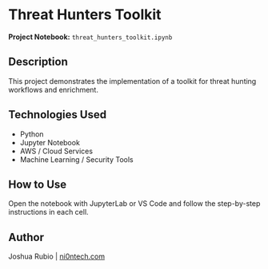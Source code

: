 # Threat Hunters Toolkit

**Project Notebook:** `threat_hunters_toolkit.ipynb`

## Description
This project demonstrates the implementation of a toolkit for threat hunting workflows and enrichment.

## Technologies Used
- Python
- Jupyter Notebook
- AWS / Cloud Services
- Machine Learning / Security Tools

## How to Use
Open the notebook with JupyterLab or VS Code and follow the step-by-step instructions in each cell.

## Author
Joshua Rubio | [ni0ntech.com](https://www.ni0ntech.com)
